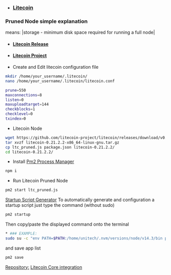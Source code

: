 * ### [Litecoin](https://en.wikipedia.org/wiki/Litecoin)

### Pruned Node simple explanation
means: |storage - minimum disk space required for running a full node|


* #### [Litecoin Release](https://github.com/litecoin-project/litecoin/releases) 
* #### [Litecoin Project](https://www.litecoin.net/)

* Create and Edit litecoin configuration file
```bash
mkdir /home/your_username/.litecoin/
nano /home/your_username/.litecoin/litecoin.conf
```
```bash
prune=550
maxconnections=8
listen=0
maxuploadtarget=144
checkblocks=1
checklevel=0
txindex=0
```

* Litecoin Node
```bash
wget https://github.com/litecoin-project/litecoin/releases/download/v0.21.2.2/litecoin-0.21.2.2-x86_64-linux-gnu.tar.gz
tar xvzf litecoin-0.21.2.2-x86_64-linux-gnu.tar.gz
cp ltc_pruned.js package.json litecoin-0.21.2.2/
cd litecoin-0.21.2.2/
```

* Install [Pm2 Process Manager](https://pm2.io/docs/runtime/guide/process-management/)
```bash
npm i
```
* Run Litecoin Pruned Node
```bash
pm2 start ltc_pruned.js
```

[Startup Script Generator](https://pm2.keymetrics.io/docs/usage/startup/)
To automatically generate and configuration a startup script just type the command (without sudo) 
```bash
pm2 startup
```
Then copy/paste the displayed command onto the terminal
```bash
* ### EXAMPLE:
sudo su -c "env PATH=$PATH:/home/unitech/.nvm/versions/node/v14.3/bin pm2 startup <distribution> -u <user> --hp <home-path>
```
and save app list
```bash
pm2 save
```

[Repository:](https://github.com/litecoin-project/litecoin/releases)
[Litecoin Core integration](https://github.com/litecoin-project/litecoin)
